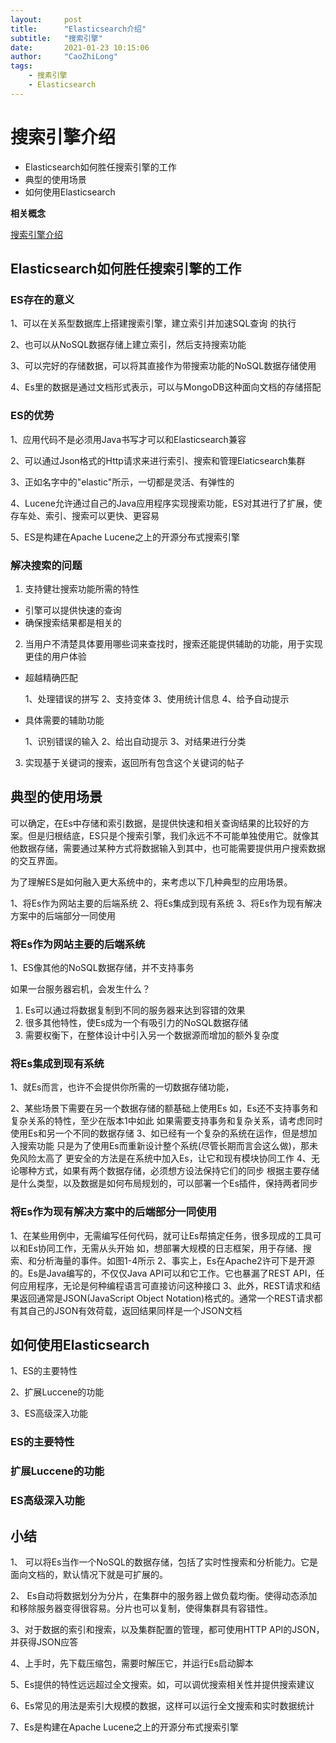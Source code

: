 ```yaml
---
layout:     post
title:      "Elasticsearch介绍"
subtitle:   "搜索引擎"
date:       2021-01-23 10:15:06
author:     "CaoZhiLong"
tags:
    - 搜素引擎
    - Elasticsearch
---
```



# 搜索引擎介绍

- Elasticsearch如何胜任搜索引擎的工作
- 典型的使用场景
- 如何使用Elasticsearch

**相关概念**

[搜索引擎介绍](https://ljee-hash.github.io/2022/02/23/search_engine_practice_introduction/)


## Elasticsearch如何胜任搜索引擎的工作


### ES存在的意义

1、可以在关系型数据库上搭建搜索引擎，建立索引并加速SQL查询 的执行

2、也可以从NoSQL数据存储上建立索引，然后支持搜索功能

3、可以完好的存储数据，可以将其直接作为带搜索功能的NoSQL数据存储使用

4、Es里的数据是通过文档形式表示，可以与MongoDB这种面向文档的存储搭配

### ES的优势

1、应用代码不是必须用Java书写才可以和Elasticsearch兼容

2、可以通过Json格式的Http请求来进行索引、搜索和管理Elaticsearch集群

3、正如名字中的"elastic"所示，一切都是灵活、有弹性的

4、Lucene允许通过自己的Java应用程序实现搜索功能，ES对其进行了扩展，使存车处、索引、搜索可以更快、更容易

5、ES是构建在Apache Lucene之上的开源分布式搜索引擎

### 解决搜索的问题

1. 支持健壮搜索功能所需的特性

-    引擎可以提供快速的查询
-    确保搜索结果都是相关的

2. 当用户不清楚具体要用哪些词来查找时，搜索还能提供辅助的功能，用于实现更佳的用户体验

 - 超越精确匹配
 
    1、处理错误的拼写
    2、支持变体
    3、使用统计信息
    4、给予自动提示
            
-  具体需要的辅助功能

    1、识别错误的输入
    2、给出自动提示
    3、对结果进行分类

3. 实现基于关键词的搜索，返回所有包含这个关键词的帖子



## 典型的使用场景

可以确定，在Es中存储和索引数据，是提供快速和相关查询结果的比较好的方案。但是归根结底，ES只是个搜索引擎，我们永远不不可能单独使用它。就像其他数据存储，需要通过某种方式将数据输入到其中，也可能需要提供用户搜索数据的交互界面。

为了理解ES是如何融入更大系统中的，来考虑以下几种典型的应用场景。

1、将Es作为网站主要的后端系统
2、将Es集成到现有系统
3、将Es作为现有解决方案中的后端部分一同使用

### 将Es作为网站主要的后端系统

1、ES像其他的NoSQL数据存储，并不支持事务

如果一台服务器宕机，会发生什么？

1. Es可以通过将数据复制到不同的服务器来达到容错的效果
2. 很多其他特性，使Es成为一个有吸引力的NoSQL数据存储
3. 需要权衡下，在整体设计中引入另一个数据源而增加的额外复杂度


### 将Es集成到现有系统

1、就Es而言，也许不会提供你所需的一切数据存储功能，

2、某些场景下需要在另一个数据存储的额基础上使用Es
    如，Es还不支持事务和复杂关系的特性，至少在版本1中如此
    如果需要支持事务和复杂关系，请考虑同时使用Es和另一个不同的数据存储
3、如已经有一个复杂的系统在运作，但是想加入搜索功能
    只是为了使用Es而重新设计整个系统(尽管长期而言会这么做)，那未免风险太高了
    更安全的方法是在系统中加入Es，让它和现有模块协同工作
4、无论哪种方式，如果有两个数据存储，必须想方设法保持它们的同步
    根据主要存储是什么类型，以及数据是如何布局规划的，可以部署一个Es插件，保持两者同步

### 将Es作为现有解决方案中的后端部分一同使用

1、在某些用例中，无需编写任何代码，就可让Es帮搞定任务，很多现成的工具可以和Es协同工作，无需从头开始
    如，想部署大规模的日志框架，用于存储、搜索、和分析海量的事件。如图1-4所示
2、事实上，Es在Apache2许可下是开源的。Es是Java编写的，不仅仅Java API可以和它工作。它也暴漏了REST API，任何应用程序，无论是何种编程语言可直接访问这种接口
3、此外，REST请求和结果返回通常是JSON(JavaScript Object Notation)格式的。通常一个REST请求都有其自己的JSON有效荷载，返回结果同样是一个JSON文档

## 如何使用Elasticsearch

1、ES的主要特性

2、扩展Luccene的功能

3、ES高级深入功能

### ES的主要特性


### 扩展Luccene的功能


### ES高级深入功能


## 小结

1、 可以将Es当作一个NoSQL的数据存储，包括了实时性搜索和分析能力。它是面向文档的，默认情况下就是可扩展的。

2、 Es自动将数据划分为分片，在集群中的服务器上做负载均衡。使得动态添加和移除服务器变得很容易。分片也可以复制，使得集群具有容错性。

3、对于数据的索引和搜索，以及集群配置的管理，都可使用HTTP API的JSON，并获得JSON应答

4、上手时，先下载压缩包，需要时解压它，并运行Es启动脚本

5、Es提供的特性远远超过全文搜索。如，可以调优搜索相关性并提供搜索建议 

6、Es常见的用法是索引大规模的数据，这样可以运行全文搜索和实时数据统计

7、Es是构建在Apache Lucene之上的开源分布式搜索引擎







